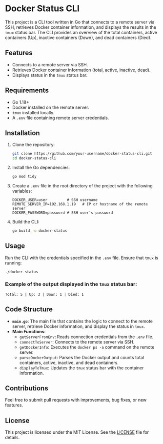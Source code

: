 # Docker Status CLI

This project is a CLI tool written in Go that connects to a remote server via SSH, retrieves Docker container information, and displays the results in the `tmux` status bar. The CLI provides an overview of the total containers, active containers (Up), inactive containers (Down), and dead containers (Died).

## Features

- Connects to a remote server via SSH.
- Retrieves Docker container information (total, active, inactive, dead).
- Displays status in the `tmux` status bar.

## Requirements

- Go 1.18+
- Docker installed on the remote server.
- `tmux` installed locally.
- A `.env` file containing remote server credentials.

## Installation

1. Clone the repository:

   ```bash
   git clone https://github.com/your-username/docker-status-cli.git
   cd docker-status-cli
   ```

2. Install the Go dependencies:

   ```bash
   go mod tidy
   ```

3. Create a `.env` file in the root directory of the project with the following variables:

   ```dotenv
   DOCKER_USER=user         # SSH username
   REMOTE_SERVER_IP=192.168.1.19   # IP or hostname of the remote server
   DOCKER_PASSWORD=password # SSH user's password
   ```

4. Build the CLI:

   ```bash
   go build -o docker-status
   ```

## Usage

Run the CLI with the credentials specified in the `.env` file. Ensure that `tmux` is running:

```bash
./docker-status
```

### Example of the output displayed in the `tmux` status bar:

```
Total: 5 | Up: 3 | Down: 1 | Died: 1
```

## Code Structure

- **`main.go`**: The main file that contains the logic to connect to the remote server, retrieve Docker information, and display the status in `tmux`.
- **Main Functions**:
  - `getServerFromEnv`: Reads connection credentials from the `.env` file.
  - `connectToServer`: Connects to the remote server via SSH.
  - `getDockerInfo`: Executes the `docker ps -a` command on the remote server.
  - `parseDockerOutput`: Parses the Docker output and counts total containers, active, inactive, and dead containers.
  - `displayToTmux`: Updates the `tmux` status bar with the container information.

## Contributions

Feel free to submit pull requests with improvements, bug fixes, or new features.

## License

This project is licensed under the MIT License. See the [LICENSE](LICENSE) file for details.

